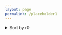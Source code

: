 ```yaml
---
layout: page
permalink: /placeholder1
---
```



<details>
  <summary> Sort by r0 </summary>
  
  
 
  <details>
    <p float="left">
  <summary>Sort by r1 </summary>
  </p>
  
        <p float="left">
  <img src="{{ site.baseurl }}/images/N1000L80rzero1.2r10.0rtheta0.1.png"  style="width: 300px;"/>

 <img src="{{ site.baseurl }}/images/N1000L80rzero1.2r10.0rtheta0.1.png"  style="width: 300px;"/>

</p>
     <p align = "center">
Fig.1 - 4K Mountains Wallpaper
</p>
</details>
  

    <details>
    <p float="left">
  <summary>Sort by r_theta </summary>
  </p>
  
        <p float="left">
  <img src="{{ site.baseurl }}/images/N1000L80rzero1.2r10.0rtheta0.1.png"  style="width: 300px;"/>

 <img src="{{ site.baseurl }}/images/N1000L80rzero1.2r10.0rtheta0.1.png"  style="width: 300px;"/>

</p>
     <p align = "center">
Fig.1 - 4K Mountains Wallpaper
</p>
</details>
  
  
</details>
